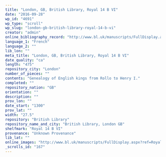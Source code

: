 ```yaml
---
title: "London, GB, British Library, Royal 14 B VI"
date: "2016-09-28"
wp_id: "4691"
wp_type: "scroll"
wp_slug: "london-gb-british-library-royal-14-b-vi"
creator: "admin"
online_bibliography_record: "http://www.bl.uk/manuscripts/FullDisplay.aspx?ref=Royal_MS_14_B_VI&index=26"
language_1: "French"
language_2: ""
lib_lon: ""
meta_title: "London, GB, British Library, Royal 14 B VI"
date_quality: "ca"
length: "475"
repository_city: "London"
number_of_pieces: ""
contents: "Genealogy of English kings from Rollo to Henry I."
completed: ""
repository_nation: "GB"
orientation: ""
description: ""
prov_lon: ""
date_start: "1300"
prov_lat: ""
width: "27.5"
repository: "British Library"
repository_name_and_city: "British Library, London GB"
shelfmark: "Royal 14 B VI"
provenance: "Unknown Provenance"
lib_lat: ""
online_images: "http://www.bl.uk/manuscripts/FullDisplay.aspx?ref=Royal_MS_14_B_VI&index=26"
_scrolls_id: "167"
---
```



